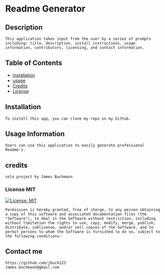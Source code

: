 
# Readme Generator
## Description
    This application takes input from the user by a series of prompts including: title, description, install instructions, usage information, contributors, licensing, and contact information.
## Table of Contents
- [installation](#installation)
- [usage](#usage)
- [Credits](#credits)
- [License](#license)

## Installation
    To install this app, you can clone my repo on my Github.
## Usage Information
    Users can use this application to easily generate professional Readme's.
## credits
    solo project by James Buchmann
### License MIT
[![License: MIT](https://img.shields.io/badge/License-MIT-yellow.svg)](https://opensource.org/licenses/MIT)

    Permission is hereby granted, free of charge, to any person obtaining a copy of this software and associated documentation files (the "Software"), to deal in the Software without restriction, including without limitation the rights to use, copy, modify, merge, publish, distribute, sublicense, and/or sell copies of the Software, and to permit persons to whom the Software is furnished to do so, subject to the following conditions:
## Contact me
    https://github.com/jbuck123
    James.buchmann@gmail.com
